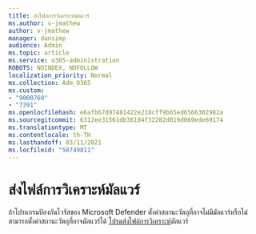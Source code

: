 ```yaml
---
title: ส่งไฟล์การวิเคราะห์มัลแวร์
ms.author: v-jmathew
author: v-jmathew
manager: dansimp
audience: Admin
ms.topic: article
ms.service: o365-administration
ROBOTS: NOINDEX, NOFOLLOW
localization_priority: Normal
ms.collection: Adm_O365
ms.custom:
- "9000760"
- "7391"
ms.openlocfilehash: e6afb67d97481422e218cff9b65ed6566302982a
ms.sourcegitcommit: 6312ee31561db36104f32282d019d069ede69174
ms.translationtype: MT
ms.contentlocale: th-TH
ms.lasthandoff: 03/11/2021
ms.locfileid: "50749811"
---
```

# <a name="submit-a-file-for-malware-analysis"></a>ส่งไฟล์การวิเคราะห์มัลแวร์

ถ้าโปรแกรมป้องกันไวรัสของ Microsoft Defender ตั้งค่าสถานะวัตถุที่อาจไม่มีมัลแวร์หรือไม่สามารถตั้งค่าสถานะวัตถุที่อาจมัลแวร์ได้ [โปรดส่งไฟล์การวิเคราะห์](https://go.microsoft.com/fwlink/?linkid=2144963)มัลแวร์
